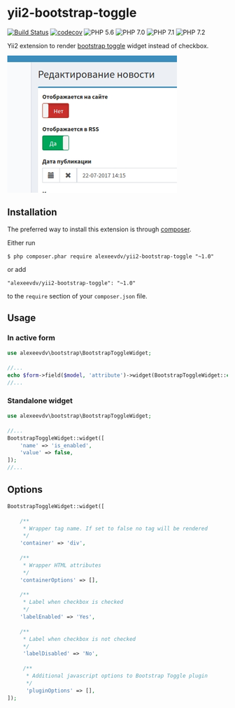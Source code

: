 yii2-bootstrap-toggle
===========

[![Build Status](https://travis-ci.org/alexeevdv/yii2-bootstrap-toggle.svg?branch=master)](https://travis-ci.org/alexeevdv/yii2-bootstrap-toggle)
[![codecov](https://codecov.io/gh/alexeevdv/yii2-bootstrap-toggle/branch/master/graph/badge.svg)](https://codecov.io/gh/alexeevdv/yii2-bootstrap-toggle)
![PHP 5.6](https://img.shields.io/badge/PHP-5.6-green.svg) 
![PHP 7.0](https://img.shields.io/badge/PHP-7.0-green.svg)
![PHP 7.1](https://img.shields.io/badge/PHP-7.1-green.svg) 
![PHP 7.2](https://img.shields.io/badge/PHP-7.2-green.svg)

Yii2 extension to render [bootstrap toggle](http://www.bootstraptoggle.com/) widget instead of checkbox.

![Screenshot](screenshot.jpg)

## Installation

The preferred way to install this extension is through [composer](https://getcomposer.org/download/).

Either run

```
$ php composer.phar require alexeevdv/yii2-bootstrap-toggle "~1.0"
```

or add

```
"alexeevdv/yii2-bootstrap-toggle": "~1.0"
```

to the ```require``` section of your `composer.json` file.

## Usage

### In active form
```php
use alexeevdv\bootstrap\BootstrapToggleWidget;

//...
echo $form->field($model, 'attribute')->widget(BootstrapToggleWidget::class);
//...
```

### Standalone widget

```php
use alexeevdv\bootstrap\BootstrapToggleWidget;

//...
BootstrapToggleWidget::widget([
    'name' => 'is_enabled',
    'value' => false,
]);
//...
```

## Options

```php
BootstrapToggleWidget::widget([

    /**
     * Wrapper tag name. If set to false no tag will be rendered
     */
    'container' => 'div',

    /**
     * Wrapper HTML attributes
     */
    'containerOptions' => [],
    
    /**
     * Label when checkbox is checked
     */
    'labelEnabled' => 'Yes',
    
    /**
     * Label when checkbox is not checked
     */
     'labelDisabled' => 'No',
     
     /**
      * Additional javascript options to Bootstrap Toggle plugin 
      */
      'pluginOptions' => [],
]);
```
